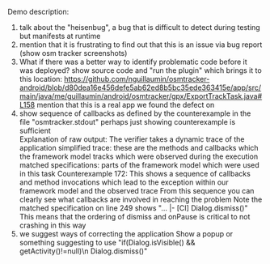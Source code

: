 Demo description:

1) talk about the "heisenbug", a bug that is difficult to detect during testing but manifests at runtime
2) mention that it is frustrating to find out that this is an issue via bug report (show osm tracker screenshots)
3) What if there was a better way to identify problematic code before it was deployed?
	show source code and "run the plugin" which brings it to this location: https://github.com/nguillaumin/osmtracker-android/blob/d80dea16e456defe5ab62ed8b5bc35ede363415e/app/src/main/java/me/guillaumin/android/osmtracker/gpx/ExportTrackTask.java#L158 mention that this is a real app we found the defect on
4) show sequence of callbacks as defined by the counterexample in the file "osmtracker.stdout" perhaps just showing counterexample is sufficient  
	Explanation of raw output:
		The verifier takes a dynamic trace of the application
		simplified trace: these are the methods and callbacks which the framework model tracks which were observed during the execution
		matched specifications: parts of the framework model which were used in this task
		Counterexample 172: This shows a sequence of callbacks and method invocations which lead to the exception within our framework model and the observed trace
	From this sequence you can clearly see what callbacks are involved in reaching the problem
	Note the matched specification on line 249 shows "... |- [CI] Dialog.dismiss()"  This means that the ordering of dismiss and onPause is critical to not crashing in this way
5) we suggest ways of correcting the application
	Show a popup or something suggesting to use "if(Dialog.isVisible() && getActivity()!=null)\n Dialog.dismiss()"
